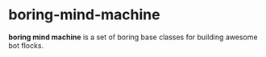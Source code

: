 # boring-mind-machine

**boring mind machine** is a set of boring base classes for building awesome bot flocks.


